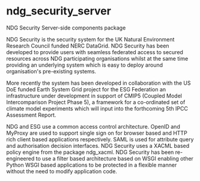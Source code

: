ndg_security_server
===================
NDG Security Server-side components package

NDG Security is the security system for the UK Natural Environment Research
Council funded NERC DataGrid.  NDG Security has been developed to 
provide users with seamless federated access to secured resources across NDG 
participating organisations whilst at the same time providing an underlying 
system which is easy to deploy around organisation's pre-existing systems. 

More recently the system has been developed in collaboration with the 
US DoE funded Earth System Grid project for the ESG Federation an infrastructure
under development in support of CMIP5 (Coupled Model Intercomparison Project 
Phase 5), a framework for a co-ordinated set of climate model experiments 
which will input into the forthcoming 5th IPCC Assessment Report.

NDG and ESG use a common access control architecture.  OpenID and MyProxy are 
used to support single sign on for browser based and HTTP rich client based 
applications respectively.  SAML is used for attribute query and authorisation
decision interfaces.  NDG Security uses a XACML based policy engine from the 
package ndg_xacml.  NDG Security has been re-engineered to use a filter based 
architecture based on WSGI enabling other Python WSGI based applications to be 
protected in a flexible manner without the need to modify application code.

